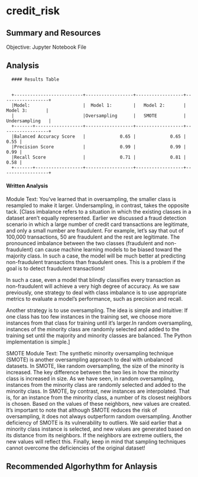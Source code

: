# credit_risk

## Summary and Resources

Objective:
Jupyter Notebook File

## Analysis


      #### Results Table


      +--------------------------+------------------+------------------+------------------+
      |Model:                    |  Model 1:        |   Model 2:       |   Model 3:       |
      |                          |Oversampling      |   SMOTE          |  Undersampling   |
      +-------+------------------+------------------+------------------+------------------+
      |Balanced Accuracy Score   |             0.65 |             0.65 |             0.55 |
      |Precision Score           |             0.99 |             0.99 |             0.99 |
      |Recall Score              |             0.71 |             0.81 |             0.58 |
      +-------+------------------+------------------+------------------+------------------+

#### Written Analysis

Module Text:  You’ve learned that in oversampling, the smaller class is resampled to make it larger. Undersampling, in contrast, takes the opposite tack.  [Class imbalance refers to a situation in which the existing classes in a dataset aren’t equally represented. Earlier we discussed a fraud detection scenario in which a large number of credit card transactions are legitimate, and only a small number are fraudulent. For example, let’s say that out of 100,000 transactions, 50 are fraudulent and the rest are legitimate. The pronounced imbalance between the two classes (fraudulent and non-fraudulent) can cause machine learning models to be biased toward the majority class. In such a case, the model will be much better at predicting non-fraudulent transactions than fraudulent ones. This is a problem if the goal is to detect fraudulent transactions!

In such a case, even a model that blindly classifies every transaction as non-fraudulent will achieve a very high degree of accuracy. As we saw previously, one strategy to deal with class imbalance is to use appropriate metrics to evaluate a model’s performance, such as precision and recall.

Another strategy is to use oversampling. The idea is simple and intuitive: If one class has too few instances in the training set, we choose more instances from that class for training until it’s larger.In random oversampling, instances of the minority class are randomly selected and added to the training set until the majority and minority classes are balanced. The Python implementation is simple.]

SMOTE Module Text: The synthetic minority oversampling technique (SMOTE) is another oversampling approach to deal with unbalanced datasets. In SMOTE, like random oversampling, the size of the minority is increased. The key difference between the two lies in how the minority class is increased in size. As we have seen, in random oversampling, instances from the minority class are randomly selected and added to the minority class. In SMOTE, by contrast, new instances are interpolated. That is, for an instance from the minority class, a number of its closest neighbors is chosen. Based on the values of these neighbors, new values are created.  It’s important to note that although SMOTE reduces the risk of oversampling, it does not always outperform random oversampling. Another deficiency of SMOTE is its vulnerability to outliers. We said earlier that a minority class instance is selected, and new values are generated based on its distance from its neighbors. If the neighbors are extreme outliers, the new values will reflect this. Finally, keep in mind that sampling techniques cannot overcome the deficiencies of the original dataset!




## Recommended Algorhythm for Anlaysis
